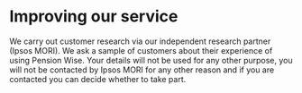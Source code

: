 # Improving our service

We carry out customer research via our independent research partner (Ipsos MORI). We ask a sample of customers about their experience of using Pension Wise. Your details will not be used for any other purpose, you will not be contacted by Ipsos MORI for any other reason and if you are contacted you can decide whether to take part.
